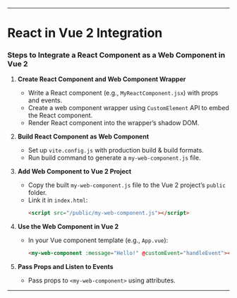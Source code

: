 
---

# React in Vue 2 Integration

### Steps to Integrate a React Component as a Web Component in Vue 2

1. **Create React Component and Web Component Wrapper**
   - Write a React component (e.g., `MyReactComponent.jsx`) with props and events.
   - Create a web component wrapper using `CustomElement` API to embed the React component.
   - Render React component into the wrapper’s shadow DOM.

2. **Build React Component as Web Component**
   - Set up `vite.config.js` with production build & build formats.
   - Run build command to generate a `my-web-component.js` file.

3. **Add Web Component to Vue 2 Project**
   - Copy the built `my-web-component.js` file to the Vue 2 project’s `public` folder.
   - Link it in `index.html`:
     ```html
     <script src="/public/my-web-component.js"></script>
     ```

4. **Use the Web Component in Vue 2**
   - In your Vue component template (e.g., `App.vue`):
     ```html
     <my-web-component :message="Hello!" @customEvent="handleEvent"></my-web-component>
     ```

5. **Pass Props and Listen to Events**
   - Pass props to `<my-web-component>` using attributes.

---
